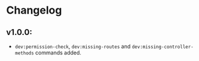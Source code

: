 # Changelog

## v1.0.0:
- `dev:permission-check`, `dev:missing-routes` and `dev:missing-controller-methods` commands added.
